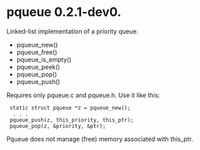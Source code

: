 # pqueue 0.2.1-dev0.

Linked-list implementation of a priority queue.

*  pqueue\_new()
*  pqueue\_free()
*  pqueue\_is\_empty()
*  pqueue\_peek()
*  pqueue\_pop()
*  pqueue\_push()

Requires only pqueue.c and pqueue.h. Use it like this:

     static struct pqueue *z = pqueue_new();
      . . .
     pqueue_push(z, this_priority, this_ptr);
     pqueue_pop(z, &priority, &ptr);

Pqueue does not manage (free) memory associated with this\_ptr.
